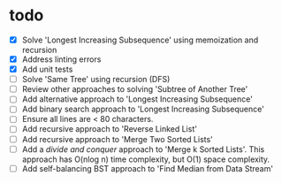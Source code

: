 # todo

- [x] Solve 'Longest Increasing Subsequence' using memoization and recursion
- [x] Address linting errors
- [x] Add unit tests
- [ ] Solve 'Same Tree' using recursion (DFS)
- [ ] Review other approaches to solving 'Subtree of Another Tree'
- [ ] Add alternative approach to 'Longest Increasing Subsequence'
- [ ] Add binary search approach to 'Longest Increasing Subsequence'
- [ ] Ensure all lines are &lt; 80 characters.
- [ ] Add recursive approach to 'Reverse Linked List'
- [ ] Add recursive approach to 'Merge Two Sorted Lists'
- [ ] Add a *divide and conquer* approach to 'Merge k Sorted Lists'. This approach has O(nlog n) time complexity, but O(1) space complexity.
- [ ] Add self-balancing BST approach to 'Find Median from Data Stream'
